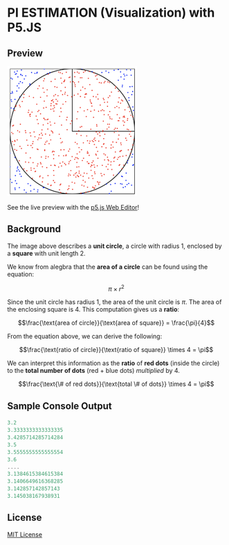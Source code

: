 # PI ESTIMATION (Visualization) with P5.JS

## Preview
<!-- ![Pi Visualization](./assets/images/pi-visualization.png) -->
<img src="./assets/images/pi-visualization.png" alt="Pi Estimation Visual" width="300"/>

See the live preview with the [p5.js Web Editor](https://editor.p5js.org/jac237/sketches/3tiMjKd3U)!

## Background
The image above describes a **unit circle**, a circle with radius 1, enclosed by a **square** with unit length 2.

We know from alegbra that the **area of a circle** can be found using the equation:

$$ \pi \times r ^ 2$$

Since the unit circle has radius 1, the area of the unit circle is $\pi$. The area of the enclosing square is 4. This computation gives us a **ratio**:

$$\frac{\text{area of circle}}{\text{area of square}} = \frac{\pi}{4}$$

From the equation above, we can derive the following:

$$\frac{\text{ratio of circle}}{\text{ratio of square}} \times 4 = \pi$$

We can interpret this information as the **ratio** of **red dots** (inside the circle) to the **total number of dots** (red + blue dots) *multiplied* by 4.

$$\frac{\text{\# of red dots}}{\text{total \# of dots}} \times 4 = \pi$$

## Sample Console Output

```javascript
3.2
3.3333333333333335
3.4285714285714284
3.5
3.5555555555555554
3.6
....
3.1384615384615384
3.1406649616368285
3.142857142857143
3.145038167938931
```

## License
[MIT License](./LICENSE.md)
